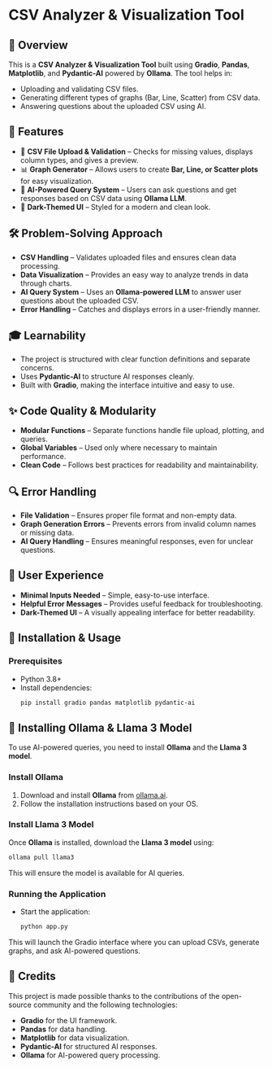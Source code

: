 # CSV Analyzer & Visualization Tool

## 📌 Overview
This is a **CSV Analyzer & Visualization Tool** built using **Gradio**, **Pandas**, **Matplotlib**, and **Pydantic-AI** powered by **Ollama**. The tool helps in:
- Uploading and validating CSV files.
- Generating different types of graphs (Bar, Line, Scatter) from CSV data.
- Answering questions about the uploaded CSV using AI.

## 🚀 Features
- 📂 **CSV File Upload & Validation** – Checks for missing values, displays column types, and gives a preview.
- 📊 **Graph Generator** – Allows users to create **Bar, Line, or Scatter plots** for easy visualization.
- 🧠 **AI-Powered Query System** – Users can ask questions and get responses based on CSV data using **Ollama LLM**.
- 🎨 **Dark-Themed UI** – Styled for a modern and clean look.

## 🛠 Problem-Solving Approach
- **CSV Handling** – Validates uploaded files and ensures clean data processing.
- **Data Visualization** – Provides an easy way to analyze trends in data through charts.
- **AI Query System** – Uses an **Ollama-powered LLM** to answer user questions about the uploaded CSV.
- **Error Handling** – Catches and displays errors in a user-friendly manner.

## 🎓 Learnability
- The project is structured with clear function definitions and separate concerns.
- Uses **Pydantic-AI** to structure AI responses cleanly.
- Built with **Gradio**, making the interface intuitive and easy to use.

## ✨ Code Quality & Modularity
- **Modular Functions** – Separate functions handle file upload, plotting, and queries.
- **Global Variables** – Used only where necessary to maintain performance.
- **Clean Code** – Follows best practices for readability and maintainability.

## 🔍 Error Handling
- **File Validation** – Ensures proper file format and non-empty data.
- **Graph Generation Errors** – Prevents errors from invalid column names or missing data.
- **AI Query Handling** – Ensures meaningful responses, even for unclear questions.

## 🎯 User Experience
- **Minimal Inputs Needed** – Simple, easy-to-use interface.
- **Helpful Error Messages** – Provides useful feedback for troubleshooting.
- **Dark-Themed UI** – A visually appealing interface for better readability.

## 🔧 Installation & Usage
### Prerequisites
- Python 3.8+
- Install dependencies:
  ```bash
  pip install gradio pandas matplotlib pydantic-ai
  ```

## 🦙 Installing Ollama & Llama 3 Model
To use AI-powered queries, you need to install **Ollama** and the **Llama 3 model**.

### Install Ollama
1. Download and install **Ollama** from [ollama.ai](https://ollama.ai).
2. Follow the installation instructions based on your OS.

### Install Llama 3 Model
Once **Ollama** is installed, download the **Llama 3 model** using:
```bash
ollama pull llama3
```
This will ensure the model is available for AI queries.

### Running the Application
- Start the application:
  ```bash
  python app.py
  ```

This will launch the Gradio interface where you can upload CSVs, generate graphs, and ask AI-powered questions.

## 🙌 Credits
This project is made possible thanks to the contributions of the open-source community and the following technologies:
- **Gradio** for the UI framework.
- **Pandas** for data handling.
- **Matplotlib** for data visualization.
- **Pydantic-AI** for structured AI responses.
- **Ollama** for AI-powered query processing.
